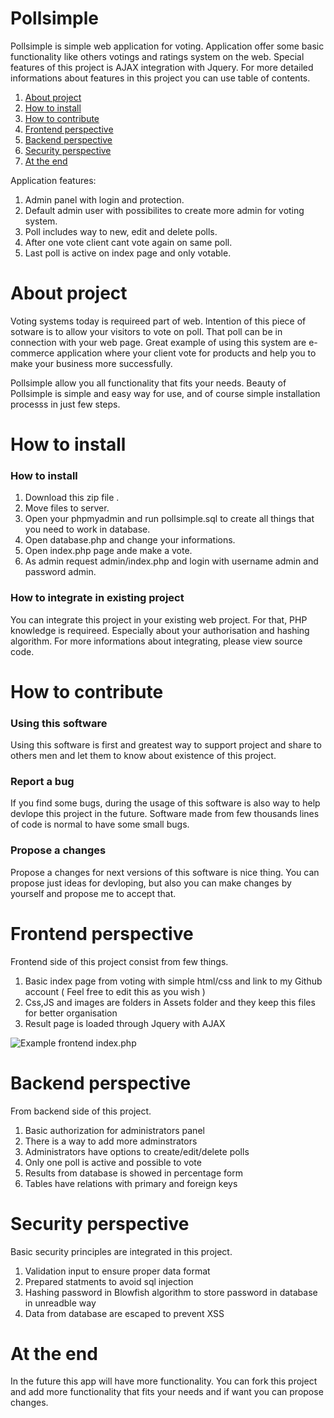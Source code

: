 # Pollsimple
Pollsimple is simple web application for voting. Application offer some basic functionality like others votings and ratings system on the web. Special features of this project is AJAX integration with Jquery. For more detailed informations about features in this project you can use table of contents.



1. [About project](#about-project)
2. [How to install](#how-to-install)
3. [How to contribute](#how-to-contribute)
4. [Frontend perspective](#frontend-perspective)
5. [Backend perspective](#backend-perspective)
6. [Security perspective](#security-perspective)
7. [At the end](#at-the-end)

Application features:
  1. Admin panel with login and protection.
  2. Default admin user with possibilites to create more admin for voting system.
  3. Poll includes way to new, edit and delete polls.
  4. After one vote client cant vote again on same poll.
  5. Last poll is active on index page and only votable.

# About project

Voting systems today is requireed part of web. Intention of this piece of sotware is to allow your visitors to vote on poll. That poll can be in connection with your web page. Great example of using this system are e-commerce application where your client vote for products and help you to make your business more successfully. 

Pollsimple allow you all functionality that fits your needs. Beauty of Pollsimple is simple and easy way for use, and of course simple installation processs in just few steps.

# How to install

### How to install

1. Download this zip file .
2. Move files to server.
3. Open your phpmyadmin and run pollsimple.sql to create all things that you need to work in database.
4. Open database.php and change your informations.
4. Open index.php page ande make a vote.
5. As admin request admin/index.php and login with username admin and password admin. 

### How to integrate in existing project

You can integrate this project in your existing web project. For that, PHP knowledge is requireed. Especially about your authorisation and hashing algorithm. For more informations about integrating, please view source code.

# How to contribute

### Using this software
Using  this software is first and greatest way to support project and share to others men and let them to know about existence of this project. 

### Report a bug
If you find some bugs, during the usage of this software is also way to help devlope this project in the future. Software made from few thousands lines of code is normal to have some small bugs.

### Propose a changes
Propose a changes for next versions of this software is nice thing. You can propose just ideas for devloping, but also you can make changes by yourself and propose me to accept that.

# Frontend perspective

Frontend side of this project consist from few things.

 1. Basic index page from voting with simple html/css and link to my Github account ( Feel free to edit this as you wish )
 2. Css,JS and images are folders in Assets folder and they keep this files for better organisation
 3. Result page is loaded through Jquery with AJAX
 
 ![Example frontend index.php](https://user-images.githubusercontent.com/58860019/71444974-29aa1e80-2716-11ea-8244-981cab8c29be.png)
 

# Backend perspective

From backend side of this project.

  1. Basic authorization for administrators panel
  2. There is a way to add more adminstrators
  3. Administrators have options to create/edit/delete polls
  4. Only one poll is active and possible to vote
  5. Results from database is showed in percentage form
  6. Tables have relations with primary and foreign keys

# Security perspective

Basic security principles are integrated in this project.
  
  1. Validation input to ensure proper data format
  2. Prepared statments to avoid sql injection
  3. Hashing password in Blowfish algorithm to store password in database in unreadble way
  4. Data from database are escaped to prevent XSS
  
# At the end
In the future this app will have more functionality. You can fork this project and add more functionality that fits your needs and if want you can propose changes.
